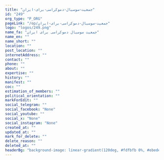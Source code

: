 ```yaml
---
title: "جمعیت-سوسیال-دموکراسی-برای-ایران"
id: "249"
org_type: "P_ORG"
pageLink: "/op/جمعیت-سوسیال-دموکراسی-برای-ایران"
logo: "logos/249.png"
name_fa: "جمعیت سوسیال دموکراسی برای ایران"
name_en: ""
name_short: ""
location: ""
post_location: ""
internetAddress: ""
contact: ""
phone: ""
about: ""
expertise: ""
history: ""
manifest: ""
coc: ""
estimation_of_members: ""
political_orientation: ""
markForEdit: ""
social_telegram: ""
social_facebook: "None"
social_youtube: ""
social_x: "None"
social_instagram: "None"
created_at: ""
updated_at: ""
mark_for_delete: ""
delete_reason: ""
deleted_at: ""
headerBg: "background-image: linear-gradient(120deg, #fdfbfb 0%, #ebedee 100%);"
---
```

